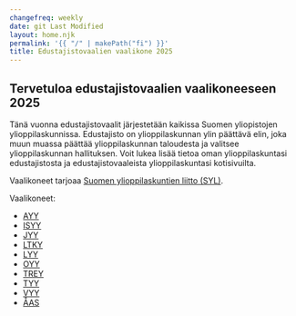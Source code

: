 ```yaml
---
changefreq: weekly
date: git Last Modified
layout: home.njk
permalink: '{{ "/" | makePath("fi") }}'
title: Edustajistovaalien vaalikone 2025
---
```


## Tervetuloa edustajistovaalien vaalikoneeseen 2025

Tänä vuonna edustajistovaalit järjestetään kaikissa Suomen yliopistojen
ylioppilaskunnissa. Edustajisto on ylioppilaskunnan ylin päättävä elin, joka
muun muassa päättää ylioppilaskunnan taloudesta ja valitsee ylioppilaskunnan
hallituksen. Voit lukea lisää tietoa oman ylioppilaskuntasi edustajistosta ja
edustajistovaaleista ylioppilaskuntasi kotisivuilta.

Vaalikoneet tarjoaa [Suomen ylioppilaskuntien liitto (SYL)](https://syl.fi).

Vaalikoneet:

- [AYY](/ayy/)
- [ISYY](/isyy/)
- [JYY](https://jyy-vaa-2025-frontend.onrender.com/)
- [LTKY](/ltky/)
- [LYY](/lyy/)
- [OYY](/oyy/)
- [TREY](/trey/)
- [TYY](/tyy/)
- [VYY](https://vyy-vaa-2025-frontend.onrender.com/)
- [ÅAS](/sv/aas/)
